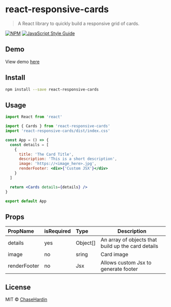 # react-responsive-cards

> A React library to quickly build a responsive grid of cards.

[![NPM](http://img.shields.io/npm/v/react-responsive-cards.svg?style=for-the-badge&logo=appveyor)](https://www.npmjs.com/package/react-responsive-cards) [![JavaScript Style Guide](http://img.shields.io/badge/code_style-standard-brightgreen.svg?style=for-the-badge&logo=appveyor)](https://standardjs.com)

## Demo
View demo [here](https://chasehardin.github.io/react-responsive-cards/)

## Install

```bash
npm install --save react-responsive-cards
```

## Usage
```jsx
import React from 'react'

import { Cards } from 'react-responsive-cards'
import 'react-responsive-cards/dist/index.css'

const App = () => {
  const details = [
    {
      title: 'The Card Title',
      description: 'This is a short description',
      image: 'https://<image_here>.jpg',
      renderFooter: <div>{'Custom JSX'}</div>
    }
  ]

  return <Cards details={details} />
}

export default App
```

## Props
| PropName       | isRequired  | Type      | Description                                           |
| :------------- | :---------- | :-------- | ----------------------------------------------------- |
|  details       |    yes      | Object[]  | An array of objects that build up the card details    |  
|  image         |    no       | sring     | Card image                                            |
|  renderFooter  |    no       | Jsx       | Allows custom Jsx to generate footer                  | 

## License

MIT © [ChaseHardin](https://github.com/ChaseHardin)

